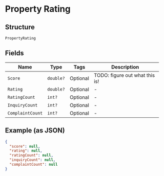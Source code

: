 
# Property Rating

## Structure

`PropertyRating`

## Fields

| Name | Type | Tags | Description |
|  --- | --- | --- | --- |
| `Score` | `double?` | Optional | TODO: figure out what this is! |
| `Rating` | `double?` | Optional | - |
| `RatingCount` | `int?` | Optional | - |
| `InquiryCount` | `int?` | Optional | - |
| `ComplaintCount` | `int?` | Optional | - |

## Example (as JSON)

```json
{
  "score": null,
  "rating": null,
  "ratingCount": null,
  "inquiryCount": null,
  "complaintCount": null
}
```

